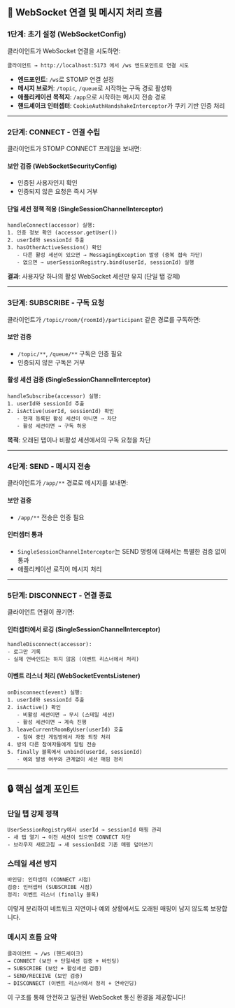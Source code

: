 ## 📡 WebSocket 연결 및 메시지 처리 흐름

### **1단계: 초기 설정 (WebSocketConfig)**

클라이언트가 WebSocket 연결을 시도하면:

```
클라이언트 → http://localhost:5173 에서 /ws 엔드포인트로 연결 시도
```

- **엔드포인트**: `/ws`로 STOMP 연결 설정
- **메시지 브로커**: `/topic`, `/queue`로 시작하는 구독 경로 활성화
- **애플리케이션 목적지**: `/app`으로 시작하는 메시지 전송 경로
- **핸드셰이크 인터셉터**: `CookieAuthHandshakeInterceptor`가 쿠키 기반 인증 처리

---

### **2단계: CONNECT - 연결 수립**

클라이언트가 STOMP CONNECT 프레임을 보내면:

#### **보안 검증 (WebSocketSecurityConfig)**
- 인증된 사용자인지 확인
- 인증되지 않은 요청은 즉시 거부

#### **단일 세션 정책 적용 (SingleSessionChannelInterceptor)**
```
handleConnect(accessor) 실행:
1. 인증 정보 확인 (accessor.getUser())
2. userId와 sessionId 추출
3. hasOtherActiveSession() 확인
   - 다른 활성 세션이 있으면 → MessagingException 발생 (중복 접속 차단)
   - 없으면 → userSessionRegistry.bind(userId, sessionId) 실행
```

**결과**: 사용자당 하나의 활성 WebSocket 세션만 유지 (단일 탭 강제)

---

### **3단계: SUBSCRIBE - 구독 요청**

클라이언트가 `/topic/room/{roomId}/participant` 같은 경로를 구독하면:

#### **보안 검증**
- `/topic/**`, `/queue/**` 구독은 인증 필요
- 인증되지 않은 구독은 거부

#### **활성 세션 검증 (SingleSessionChannelInterceptor)**
```
handleSubscribe(accessor) 실행:
1. userId와 sessionId 추출
2. isActive(userId, sessionId) 확인
   - 현재 등록된 활성 세션이 아니면 → 차단
   - 활성 세션이면 → 구독 허용
```

**목적**: 오래된 탭이나 비활성 세션에서의 구독 요청을 차단

---

### **4단계: SEND - 메시지 전송**

클라이언트가 `/app/**` 경로로 메시지를 보내면:

#### **보안 검증**
- `/app/**` 전송은 인증 필요

#### **인터셉터 통과**
- `SingleSessionChannelInterceptor`는 SEND 명령에 대해서는 특별한 검증 없이 통과
- 애플리케이션 로직이 메시지 처리

---

### **5단계: DISCONNECT - 연결 종료**

클라이언트 연결이 끊기면:

#### **인터셉터에서 로깅 (SingleSessionChannelInterceptor)**
```
handleDisconnect(accessor):
- 로그만 기록
- 실제 언바인드는 하지 않음 (이벤트 리스너에서 처리)
```

#### **이벤트 리스너 처리 (WebSocketEventsListener)**
```
onDisconnect(event) 실행:
1. userId와 sessionId 추출
2. isActive() 확인
   - 비활성 세션이면 → 무시 (스테일 세션)
   - 활성 세션이면 → 계속 진행
3. leaveCurrentRoomByUser(userId) 호출
   - 참여 중인 게임방에서 자동 퇴장 처리
4. 방의 다른 참여자들에게 알림 전송
5. finally 블록에서 unbind(userId, sessionId)
   - 예외 발생 여부와 관계없이 세션 매핑 정리
```

---

## 🔒 핵심 설계 포인트

### **단일 탭 강제 정책**
```
UserSessionRegistry에서 userId → sessionId 매핑 관리
- 새 탭 열기 → 이전 세션이 있으면 CONNECT 차단
- 브라우저 새로고침 → 새 sessionId로 기존 매핑 덮어쓰기
```

### **스테일 세션 방지**
```
바인딩: 인터셉터 (CONNECT 시점)
검증: 인터셉터 (SUBSCRIBE 시점)
정리: 이벤트 리스너 (finally 블록)
```

이렇게 분리하여 네트워크 지연이나 예외 상황에서도 오래된 매핑이 남지 않도록 보장합니다.

### **메시지 흐름 요약**
```
클라이언트 → /ws (핸드셰이크) 
→ CONNECT (보안 + 단일세션 검증 + 바인딩)
→ SUBSCRIBE (보안 + 활성세션 검증)
→ SEND/RECEIVE (보안 검증)
→ DISCONNECT (이벤트 리스너에서 정리 + 언바인딩)
```

이 구조를 통해 안전하고 일관된 WebSocket 통신 환경을 제공합니다!